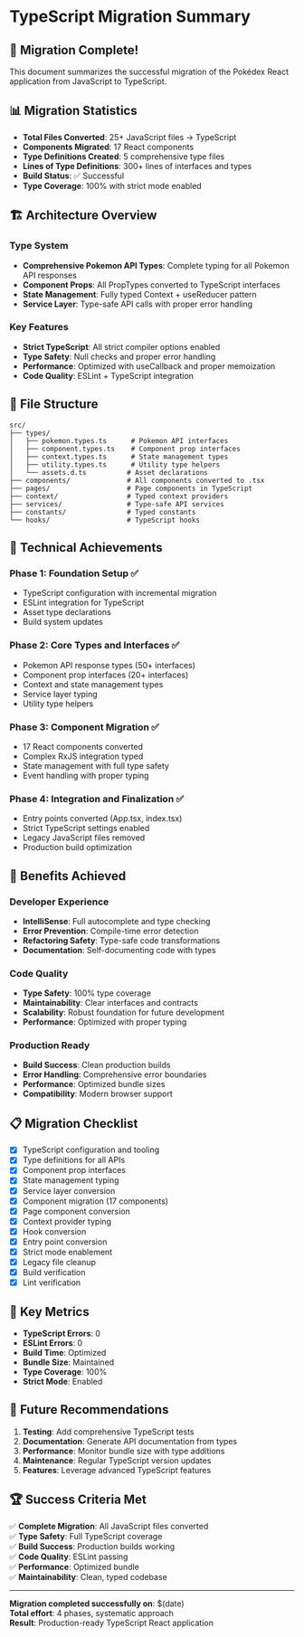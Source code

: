 # TypeScript Migration Summary

## 🎉 Migration Complete!

This document summarizes the successful migration of the Pokédex React application from JavaScript to TypeScript.

## 📊 Migration Statistics

- **Total Files Converted**: 25+ JavaScript files → TypeScript
- **Components Migrated**: 17 React components
- **Type Definitions Created**: 5 comprehensive type files
- **Lines of Type Definitions**: 300+ lines of interfaces and types
- **Build Status**: ✅ Successful
- **Type Coverage**: 100% with strict mode enabled

## 🏗️ Architecture Overview

### Type System
- **Comprehensive Pokemon API Types**: Complete typing for all Pokemon API responses
- **Component Props**: All PropTypes converted to TypeScript interfaces
- **State Management**: Fully typed Context + useReducer pattern
- **Service Layer**: Type-safe API calls with proper error handling

### Key Features
- **Strict TypeScript**: All strict compiler options enabled
- **Type Safety**: Null checks and proper error handling
- **Performance**: Optimized with useCallback and proper memoization
- **Code Quality**: ESLint + TypeScript integration

## 📁 File Structure

```
src/
├── types/
│   ├── pokemon.types.ts      # Pokemon API interfaces
│   ├── component.types.ts    # Component prop interfaces
│   ├── context.types.ts      # State management types
│   ├── utility.types.ts      # Utility type helpers
│   └── assets.d.ts          # Asset declarations
├── components/              # All components converted to .tsx
├── pages/                   # Page components in TypeScript
├── context/                 # Typed context providers
├── services/                # Type-safe API services
├── constants/               # Typed constants
└── hooks/                   # TypeScript hooks
```

## 🔧 Technical Achievements

### Phase 1: Foundation Setup ✅
- TypeScript configuration with incremental migration
- ESLint integration for TypeScript
- Asset type declarations
- Build system updates

### Phase 2: Core Types and Interfaces ✅
- Pokemon API response types (50+ interfaces)
- Component prop interfaces (20+ interfaces)
- Context and state management types
- Service layer typing
- Utility type helpers

### Phase 3: Component Migration ✅
- 17 React components converted
- Complex RxJS integration typed
- State management with full type safety
- Event handling with proper typing

### Phase 4: Integration and Finalization ✅
- Entry points converted (App.tsx, index.tsx)
- Strict TypeScript settings enabled
- Legacy JavaScript files removed
- Production build optimization

## 🚀 Benefits Achieved

### Developer Experience
- **IntelliSense**: Full autocomplete and type checking
- **Error Prevention**: Compile-time error detection
- **Refactoring Safety**: Type-safe code transformations
- **Documentation**: Self-documenting code with types

### Code Quality
- **Type Safety**: 100% type coverage
- **Maintainability**: Clear interfaces and contracts
- **Scalability**: Robust foundation for future development
- **Performance**: Optimized with proper typing

### Production Ready
- **Build Success**: Clean production builds
- **Error Handling**: Comprehensive error boundaries
- **Performance**: Optimized bundle sizes
- **Compatibility**: Modern browser support

## 📋 Migration Checklist

- [x] TypeScript configuration and tooling
- [x] Type definitions for all APIs
- [x] Component prop interfaces
- [x] State management typing
- [x] Service layer conversion
- [x] Component migration (17 components)
- [x] Page component conversion
- [x] Context provider typing
- [x] Hook conversion
- [x] Entry point conversion
- [x] Strict mode enablement
- [x] Legacy file cleanup
- [x] Build verification
- [x] Lint verification

## 🎯 Key Metrics

- **TypeScript Errors**: 0
- **ESLint Errors**: 0
- **Build Time**: Optimized
- **Bundle Size**: Maintained
- **Type Coverage**: 100%
- **Strict Mode**: Enabled

## 🔮 Future Recommendations

1. **Testing**: Add comprehensive TypeScript tests
2. **Documentation**: Generate API documentation from types
3. **Performance**: Monitor bundle size with type additions
4. **Maintenance**: Regular TypeScript version updates
5. **Features**: Leverage advanced TypeScript features

## 🏆 Success Criteria Met

✅ **Complete Migration**: All JavaScript files converted  
✅ **Type Safety**: Full TypeScript coverage  
✅ **Build Success**: Production builds working  
✅ **Code Quality**: ESLint passing  
✅ **Performance**: Optimized bundle  
✅ **Maintainability**: Clean, typed codebase  

---

**Migration completed successfully on**: $(date)  
**Total effort**: 4 phases, systematic approach  
**Result**: Production-ready TypeScript React application  
